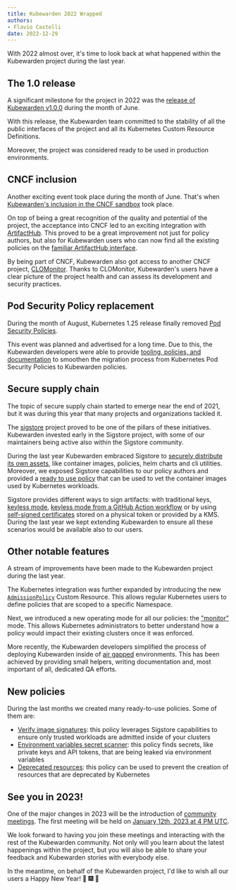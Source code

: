 ```yaml
---
title: Kubewarden 2022 Wrapped
authors:
- Flavio Castelli
date: 2022-12-29
---
```


With 2022 almost over, it's time to look back at what happened within
the Kubewarden project during the last year.

## The 1.0 release

A significant milestone for the project in 2022 was
the [release of  Kubewarden v1.0.0](/blog/2022/06/v1-release/) during the month of June.

With this release, the Kubewarden team committed to the stability of all the
public interfaces of the project and all its Kubernetes Custom Resource Definitions.

Moreover, the project was considered ready to be used in production environments.

## CNCF inclusion

Another exciting event took place during the month of June. That's when
[Kubewarden's inclusion in the CNCF sandbox](/blog/2022/06/cncf-sandbox-inclusion/)
took place.

On top of being a great recognition of the quality and potential of the project, the
acceptance into CNCF led to an exciting integration with
[ArtifactHub](/blog/2022/07/artifact-hub-supports-kubewarden/).
This proved to be a great improvement not just for policy authors, but also
for Kubewarden users who can now find all the existing policies
on the [familiar ArtifactHub interface](https://artifacthub.io/packages/search?kind=13&sort=relevance&page=1).

By being part of CNCF, Kubewarden also got access to another CNCF project,
[CLOMonitor](https://clomonitor.io/projects/cncf/kubewarden).
Thanks to CLOMonitor, Kubewarden's users have a clear picture of the project health
and can assess its development and security practices.

## Pod Security Policy replacement

During the month of August, Kubernetes 1.25 release finally removed
[Pod Security Policies](https://kubernetes.io/docs/concepts/security/pod-security-policy/).

This event was planned and advertised for a long time. Due to this,
the Kubewarden developers were able to provide
[tooling, policies, and documentation](https://docs.kubewarden.io/tasksDir/psp-migration)
to smoothen the migration process from Kubernetes Pod Security Policies to
Kubewarden policies.

## Secure supply chain

The topic of secure supply chain started to emerge near the end of 2021, but it
was during this year that many projects and organizations tackled it.

The [sigstore](https://sigstore.dev) project proved to be one of the pillars of
these initiatives.
Kubewarden invested early in the Sigstore project, with some of our maintainers being
active also within the Sigstore community.

During the last year Kubewarden embraced Sigstore to
[securely distribute its own assets](/blog/2022/04/securing-kubewarden-policies/),
like container images, policies, helm charts and cli utilities.
Moreover, we exposed Sigstore capabilities to our policy authors and provided
a [ready to use policy](https://artifacthub.io/packages/kubewarden/verify-image-signatures/verify-image-signatures)
that can be used to vet the container images used by Kubernetes workloads.

Sigstore provides different ways to sign artifacts: with
traditional keys,
[keyless mode](/blog/2022/05/verifying-image-signatures/),
[keyless mode from a GitHub Action workflow](/blog/2022/07/verify-signatures-with-gha-and-prefix/) or
by using [self-signed certificates](/blog/2022/12/sigstore-certificate-verification/)
stored on a physical token or provided by a KMS.
During the last year we kept extending Kubewarden to ensure all these scenarios would be
available also to our users.

## Other notable features

A stream of improvements have been made to the Kubewarden project during the last
year.

The Kubernetes integration was further expanded by introducing the new
[`AdmissionPolicy`](/blog/2022/03/admission-policy/) Custom Resource. This allows
regular Kubernetes users to define policies that are scoped to a specific
Namespace.

Next, we introduced a new operating mode for all our policies: the
["monitor"](/blog/2022/05/monitor-mode/) mode. This allows Kubernetes administrators
to better understand how a policy would impact their existing clusters once it was
enforced.

More recently, the Kubewarden developers simplified the process of deploying
Kubewarden inside of [air gapped](/blog/2022/11/airgap/) environments. This
has been achieved by providing small helpers, writing documentation and, most
important of all, dedicated QA efforts.

## New policies

During the last months we created many ready-to-use policies.
Some of them are:

* [Verify image signatures](https://artifacthub.io/packages/kubewarden/verify-image-signatures/verify-image-signatures): this
  policy leverages Sigstore capabilities to ensure only trusted workloads are
  admitted inside of your clusters
* [Environment variables secret scanner](/blog/2022/10/env-var-secrets/): this policy finds
  secrets, like private keys and API tokens, that are being leaked via environment
  variables
* [Deprecated resources](/blog/2022/11/deprecation-policy/): this policy can be
  used to prevent the creation of resources that are deprecated by Kubernetes

## See you in 2023!

One of the major changes in 2023 will be the introduction of
[community meetings](/blog/2022/12/community-meeting/).
The first meeting will be held on
[January 12th, 2023 at 4 PM UTC](https://www.timeanddate.com/worldclock/converter.html?iso=20230112T160000&p1=1440).

We look forward to having you join these meetings and interacting with the rest of the
Kubewarden community. Not only will you learn about the latest happenings within
the project, but you will also be able to share your feedback and Kubewarden stories
with everybody else.

In the meantime, on behalf of the Kubewarden project, I'd like to wish all our users a Happy New Year! 🍾 🎆 🎉
